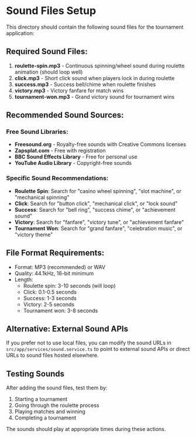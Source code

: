 # Sound Files Setup

This directory should contain the following sound files for the tournament application:

## Required Sound Files:

1. **roulette-spin.mp3** - Continuous spinning/wheel sound during roulette animation (should loop well)
2. **click.mp3** - Short click sound when players lock in during roulette
3. **success.mp3** - Success bell/chime when roulette finishes
4. **victory.mp3** - Victory fanfare for match wins
5. **tournament-won.mp3** - Grand victory sound for tournament wins

## Recommended Sound Sources:

### Free Sound Libraries:
- **Freesound.org** - Royalty-free sounds with Creative Commons licenses
- **Zapsplat.com** - Free with registration
- **BBC Sound Effects Library** - Free for personal use
- **YouTube Audio Library** - Copyright-free sounds

### Specific Sound Recommendations:

- **Roulette Spin**: Search for "casino wheel spinning", "slot machine", or "mechanical spinning"
- **Click**: Search for "button click", "mechanical click", or "lock sound"
- **Success**: Search for "bell ring", "success chime", or "achievement sound" 
- **Victory**: Search for "fanfare", "victory tune", or "achievement fanfare"
- **Tournament Won**: Search for "grand fanfare", "celebration music", or "victory theme"

## File Format Requirements:
- Format: MP3 (recommended) or WAV
- Quality: 44.1kHz, 16-bit minimum
- Length: 
  - Roulette spin: 3-10 seconds (will loop)
  - Click: 0.1-0.5 seconds
  - Success: 1-3 seconds
  - Victory: 2-5 seconds
  - Tournament won: 3-8 seconds

## Alternative: External Sound APIs

If you prefer not to use local files, you can modify the sound URLs in `src/app/services/sound.service.ts` to point to external sound APIs or direct URLs to sound files hosted elsewhere.

## Testing Sounds

After adding the sound files, test them by:
1. Starting a tournament
2. Going through the roulette process
3. Playing matches and winning
4. Completing a tournament

The sounds should play at appropriate times during these actions.
